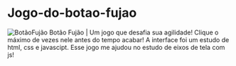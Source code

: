# Jogo-do-botao-fujao
![BotãoFujão](https://github.com/user-attachments/assets/d084228f-f3e7-44db-a23e-cadd98c2659d)
Botão Fujão | Um jogo que desafia sua agilidade! Clique o máximo de vezes nele antes do tempo acabar!
A interface foi um estudo de html, css e javascipt. Esse jogo me ajudou no estudo de eixos de tela com js!

